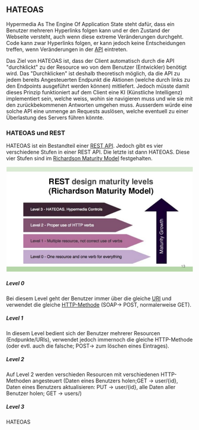 ## HATEOAS
Hypermedia As The Engine Of Application State steht dafür, dass ein Benutzer mehreren Hyperlinks folgen kann und er den Zustand der Webseite versteht, auch wenn diese extreme Veränderungen durchgeht. Code kann zwar Hyperlinks folgen, er kann jedoch keine Entscheidungen treffen, wenn Veränderungen in der [API](/wiki/divers/api) eintreten.


Das Ziel von HATEOAS ist, dass der Client automatisch durch die API "durchklickt" zu der Resource wo von dem Benutzer (Entwickler) benötigt wird. Das "Durchklicken" ist deshalb theoretisch möglich, da die API zu jedem bereits Angesteuerten Endpunkt die Aktionen (welche durch links zu den Endpoints ausgeführt werden können) mitliefert. Jedoch müsste damit dieses Prinzip funktioniert auf dem Client eine KI (Künstliche Intelligenz) implementiert sein, welche weiss, wohin sie navigieren muss und wie sie mit den zurückbekommenen Antworten umgehen muss. Ausserdem würde eine solche API eine unmenge an Requests auslösen, welche eventuell zu einer Überlastung des Servers führen könnte.





### HATEOAS und REST
HATEOAS ist ein Bestandteil einer [REST API](/wiki/divers/api/rest). Jedoch gibt es vier verschiedene Stufen in einer REST API. Die letzte ist dann HATEOAS. Diese vier Stufen sind im [Richardson Maturity Model](https://martinfowler.com/articles/richardsonMaturityModel.html) festgehalten.


![No alt text available](/wiki/divers/api/rest/richardson-maturity-model.jpg)



##### Level 0
Bei diesem Level geht der Benutzer immer über die gleiche [URI](/wiki/url) und verwendet die gleiche [HTTP-Methode](/wiki/divers/http-request) (SOAP-> POST, normalerweise GET).
##### Level 1
In diesem Level bedient sich der Benutzer mehrerer Resourcen (Endpunkte/URIs), verwendet jedoch immernoch die gleiche HTTP-Methode (oder evtl. auch die falsche; POST-> zum löschen eines Eintrages).
##### Level 2
Auf Level 2 werden verschieden Resourcen mit verschiedenen HTTP-Methoden angesteuert (Daten eines Benutzers holen;GET -> user/{id}, Daten eines Benutzers aktualisieren: PUT -> user/{id}, alle Daten aller Benutzer holen; GET -> users/)
##### Level 3
HATEOAS